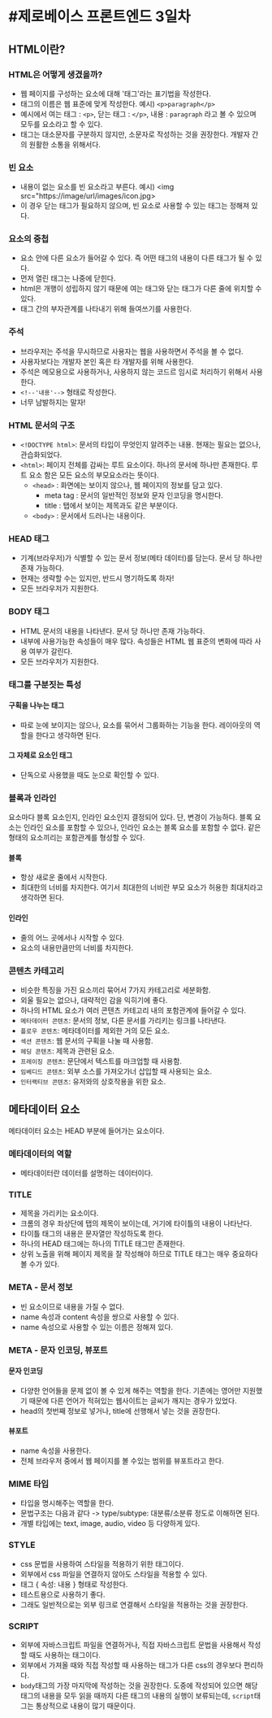 #제로베이스 프론트엔드 3일차
=========================

## HTML이란?
### HTML은 어떻게 생겼을까?
* 웹 페이지를 구성하는 요소에 대해 '태그'라는 표기법을 작성한다.
* 태그의 이름은 웹 표준에 맞게 작성한다. 예시) `<p>paragraph</p>`
* 예시에서 여는 태그 : `<p>`, 닫는 태그 : `</p>`, 내용 : `paragraph` 라고 볼 수 있으며 모두를 요소라고 할 수 있다.
* 태그는 대소문자를 구분하지 않지만, 소문자로 작성하는 것을 권장한다. 개발자 간의 원활한 소통을 위해서다.

### 빈 요소
* 내용이 없는 요소를 빈 요소라고 부른다. 예시) <img src="https://image/url/images/icon.jpg>
* 이 경우 닫는 태그가 필요하지 않으며, 빈 요소로 사용할 수 있는 태그는 정해져 있다.
  
### 요소의 중첩
* 요소 안에 다른 요소가 들어갈 수 있다. 즉 어떤 태그의 내용이 다른 태그가 될 수 있다.
* 먼저 열린 태그는 나중에 닫힌다.
* html은 개행이 성립하지 않기 때문에 여는 태그와 닫는 태그가 다른 줄에 위치할 수 있다.
* 태그 간의 부자관계를 나타내기 위해 들여쓰기를 사용한다.

### 주석
* 브라우저는 주석을 무시하므로 사용자는 웹을 사용하면서 주석을 볼 수 없다.
* 사용자보다는 개발자 본인 혹은 타 개발자를 위해 사용한다.
* 주석은 메모용으로 사용하거나, 사용하지 않는 코드르 임시로 처리하기 위해서 사용한다.
* `<!--'내용'-->` 형태로 작성한다.
* 너무 남발하지는 말자!
  
### HTML 문서의 구조
* `<!DOCTYPE html>`: 문서의 타입이 무엇인지 알려주는 내용. 현재는 필요는 없으나, 관습화되었다.
* `<html>`: 페이지 전체를 감싸는 루트 요소이다. 하나의 문서에 하나만 존재한다. 루트 요소 함은 모든 요소의 부모요소라는 뜻이다.
  * `<head>` : 화면에는 보이지 않으나, 웹 페이지의 정보를 담고 있다.
    * meta tag : 문서의 일반적인 정보와 문자 인코딩을 명시한다.
    * title : 탭에서 보이는 제목과도 같은 부분이다.
  * `<body>` : 문서에서 드러나는 내용이다.
  
### HEAD 태그
* 기계(브라우저)가 식별할 수 있는 문서 정보(메타 데이터)를 담는다. 문서 당 하나만 존재 가능하다.
* 현재는 생략할 수는 있지만, 반드시 명기하도록 하자!
* 모든 브라우저가 지원한다.
  
### BODY 태그
* HTML 문서의 내용을 나타낸다. 문서 당 하나만 존재 가능하다.
* 내부에 사용가능한 속성들이 매우 많다. 속성들은 HTML 웹 표준의 변화에 따라 사용 여부가 갈린다.
* 모든 브라우저가 지원한다.

### 태그를 구분짓는 특성
#### 구획을 나누는 태그
* 따로 눈에 보이지는 않으나, 요소를 묶어서 그룹화하는 기능을 한다. 레이아웃의 역할을 한다고 생각하면 된다.
#### 그 자체로 요소인 태그
* 단독으로 사용했을 때도 눈으로 확인할 수 있다.
  
### 블록과 인라인
요소마다 블록 요소인지, 인라인 요소인지 결정되어 있다. 단, 변경이 가능하다.
블록 요소는 인라인 요소를 포함할 수 있으나, 인라인 요소는 블록 요소를 포함할 수 없다.
같은 형태의 요소끼리는 포함관계를 형성할 수 있다.  
#### 블록
* 항상 새로운 줄에서 시작한다.
* 최대한의 너비를 차지한다. 여기서 최대한의 너비란 부모 요소가 허용한 최대치라고 생각하면 된다.
#### 인라인
* 줄의 어느 곳에서나 시작할 수 있다.
* 요소의 내용만큼만의 너비를 차지한다.
  
### 콘텐츠 카테고리
* 비슷한 특징을 가진 요소끼리 묶어서 7가지 카테고리로 세분화함.
* 외울 필요는 없으나, 대략적인 감을 익히기에 좋다.
* 하나의 HTML 요소가 여러 콘텐츠 카테고리 내의 포함관계에 들어갈 수 있다.
* `메타데이터 콘텐츠`: 문서의 정보, 다른 문서를 가리키는 링크를 나타낸다.
* `플로우 콘텐츠`: 메타데이터를 제외한 거의 모든 요소.
* `섹션 콘텐츠`: 웹 문서의 구획을 나눌 때 사용함.
* `헤딩 콘텐츠`: 제목과 관련된 요소.
* `프레이징 콘텐츠`: 문단에서 텍스트를 마크업할 때 사용함.
* `임베디드 콘텐츠`: 외부 소스를 가져오가너 삽입할 때 사용되는 요소.
* `인터랙티브 콘텐츠`: 유저와의 상호작용을 위한 요소.

## 메타데이터 요소
메타데이터 요소는 HEAD 부분에 들어가는 요소이다.
### 메타데이터의 역할
* 메타데이터란 데이터를 설명하는 데이터이다.
  
### TITLE
* 제목을 가리키는 요소이다.
* 크롬의 경우 좌상단에 탭의 제목이 보이는데, 거기에 타이틀의 내용이 나타난다.
* 타이틀 태그의 내용은 문자열만 작성하도록 한다.
* 하나의 HEAD 태그에는 하나의 TITLE 태그만 존재한다. 
* 상위 노출을 위해 페이지 제목을 잘 작성해야 하므로 TITLE 태그는 매우 중요하다 볼 수가 있다.
  
### META - 문서 정보
* 빈 요소이므로 내용을 가질 수 없다.
* name 속성과 content 속성을 쌍으로 사용할 수 있다.
* name 속성으로 사용할 수 있는 이름은 정해져 있다.
  
### META - 문자 인코딩, 뷰포트  
#### 문자 인코딩
* 다양한 언어들을 문제 없이 볼 수 있게 해주는 역할을 한다. 기존에는 영어만 지원했기 때문에 다른 언어가 적혀있는 웹사이트는 글씨가 깨지는 경우가 있었다.
* head의 첫번째 정보로 넣거나, title에 선행해서 넣는 것을 권장한다.
#### 뷰포트
* name 속성을 사용한다.
* 전체 브라우저 중에서 웹 페이지를 볼 수있는 범위를 뷰포트라고 한다.
  
### MIME 타입
* 타입을 명시해주는 역할을 한다.
* 문법구조는 다음과 같다 -> type/subtype: 대분류/소분류 정도로 이해하면 된다.
* 개별 타입에는 text, image, audio, video 등 다양하게 있다.
  
### STYLE
* css 문법을 사용하여 스타일을 적용하기 위한 태그이다.
* 외부에서 css 파일을 연결하지 않아도 스타일을 적용할 수 있다.
* 태그 { 속성: 내용 } 형태로 작성한다.
* 테스트용으로 사용하기 좋다.
* 그래도 일반적으로는 외부 링크로 연결해서 스타일을 적용하는 것을 권장한다.
  
### SCRIPT
* 외부에 자바스크립트 파일을 연결하거나, 직접 자바스크립트 문법을 사용해서 작성할 때도 사용하는 태그이다.
* 외부에서 가져올 때와 직접 작성할 때 사용하는 태그가 다른 css의 경우보다 편리하다.
* `body`태그의 가장 마지막에 작성하는 것을 권장한다. 도중에 작성되어 있으면 해당 태그의 내용을 모두 읽을 때까지 다른 태그의 내용의 실행이 보류되는데, `script`태그는 통상적으로 내용이 많기 때문이다.
